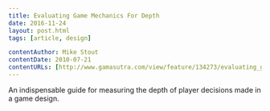 ```yaml
---
title: Evaluating Game Mechanics For Depth
date: 2016-11-24
layout: post.html
tags: [article, design]

contentAuthor: Mike Stout
contentDate: 2010-07-21
contentURLs: [http://www.gamasutra.com/view/feature/134273/evaluating_game_mechanics_for_depth.php]
---
```


An indispensable guide for measuring the depth of player decisions made in a game design.
